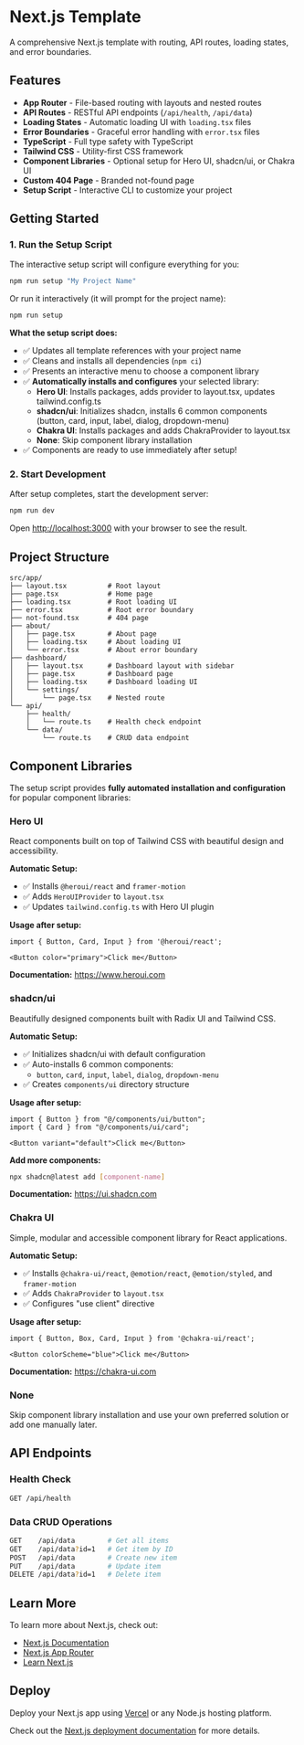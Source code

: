 # Next.js Template

A comprehensive Next.js template with routing, API routes, loading states, and error boundaries.

## Features

- **App Router** - File-based routing with layouts and nested routes
- **API Routes** - RESTful API endpoints (`/api/health`, `/api/data`)
- **Loading States** - Automatic loading UI with `loading.tsx` files
- **Error Boundaries** - Graceful error handling with `error.tsx` files
- **TypeScript** - Full type safety with TypeScript
- **Tailwind CSS** - Utility-first CSS framework
- **Component Libraries** - Optional setup for Hero UI, shadcn/ui, or Chakra UI
- **Custom 404 Page** - Branded not-found page
- **Setup Script** - Interactive CLI to customize your project

## Getting Started

### 1. Run the Setup Script

The interactive setup script will configure everything for you:

```bash
npm run setup "My Project Name"
```

Or run it interactively (it will prompt for the project name):

```bash
npm run setup
```

**What the setup script does:**
- ✅ Updates all template references with your project name
- ✅ Cleans and installs all dependencies (`npm ci`)
- ✅ Presents an interactive menu to choose a component library
- ✅ **Automatically installs and configures** your selected library:
  - **Hero UI**: Installs packages, adds provider to layout.tsx, updates tailwind.config.ts
  - **shadcn/ui**: Initializes shadcn, installs 6 common components (button, card, input, label, dialog, dropdown-menu)
  - **Chakra UI**: Installs packages and adds ChakraProvider to layout.tsx
  - **None**: Skip component library installation
- ✅ Components are ready to use immediately after setup!

### 2. Start Development

After setup completes, start the development server:

```bash
npm run dev
```

Open [http://localhost:3000](http://localhost:3000) with your browser to see the result.

## Project Structure

```
src/app/
├── layout.tsx          # Root layout
├── page.tsx            # Home page
├── loading.tsx         # Root loading UI
├── error.tsx           # Root error boundary
├── not-found.tsx       # 404 page
├── about/
│   ├── page.tsx        # About page
│   ├── loading.tsx     # About loading UI
│   └── error.tsx       # About error boundary
├── dashboard/
│   ├── layout.tsx      # Dashboard layout with sidebar
│   ├── page.tsx        # Dashboard page
│   ├── loading.tsx     # Dashboard loading UI
│   └── settings/
│       └── page.tsx    # Nested route
└── api/
    ├── health/
    │   └── route.ts    # Health check endpoint
    └── data/
        └── route.ts    # CRUD data endpoint
```

## Component Libraries

The setup script provides **fully automated installation and configuration** for popular component libraries:

### Hero UI
React components built on top of Tailwind CSS with beautiful design and accessibility.

**Automatic Setup:**
- ✅ Installs `@heroui/react` and `framer-motion`
- ✅ Adds `HeroUIProvider` to `layout.tsx`
- ✅ Updates `tailwind.config.ts` with Hero UI plugin

**Usage after setup:**
```tsx
import { Button, Card, Input } from '@heroui/react';

<Button color="primary">Click me</Button>
```

**Documentation:** https://www.heroui.com

### shadcn/ui
Beautifully designed components built with Radix UI and Tailwind CSS.

**Automatic Setup:**
- ✅ Initializes shadcn/ui with default configuration
- ✅ Auto-installs 6 common components:
  - `button`, `card`, `input`, `label`, `dialog`, `dropdown-menu`
- ✅ Creates `components/ui` directory structure

**Usage after setup:**
```tsx
import { Button } from "@/components/ui/button";
import { Card } from "@/components/ui/card";

<Button variant="default">Click me</Button>
```

**Add more components:**
```bash
npx shadcn@latest add [component-name]
```

**Documentation:** https://ui.shadcn.com

### Chakra UI
Simple, modular and accessible component library for React applications.

**Automatic Setup:**
- ✅ Installs `@chakra-ui/react`, `@emotion/react`, `@emotion/styled`, and `framer-motion`
- ✅ Adds `ChakraProvider` to `layout.tsx`
- ✅ Configures "use client" directive

**Usage after setup:**
```tsx
import { Button, Box, Card, Input } from '@chakra-ui/react';

<Button colorScheme="blue">Click me</Button>
```

**Documentation:** https://chakra-ui.com

### None
Skip component library installation and use your own preferred solution or add one manually later.

## API Endpoints

### Health Check
```bash
GET /api/health
```

### Data CRUD Operations
```bash
GET    /api/data        # Get all items
GET    /api/data?id=1   # Get item by ID
POST   /api/data        # Create new item
PUT    /api/data        # Update item
DELETE /api/data?id=1   # Delete item
```

## Learn More

To learn more about Next.js, check out:

- [Next.js Documentation](https://nextjs.org/docs)
- [Next.js App Router](https://nextjs.org/docs/app)
- [Learn Next.js](https://nextjs.org/learn)

## Deploy

Deploy your Next.js app using [Vercel](https://vercel.com/new) or any Node.js hosting platform.

Check out the [Next.js deployment documentation](https://nextjs.org/docs/app/building-your-application/deploying) for more details.
